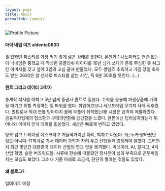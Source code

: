 ```yaml
---
layout: page
title: About
permalink: /about/
---
```


<img src="{{ site.baseurl }}/assets/profile-placeholder.jpg" title="Profile Picture" class="profile">
  
#### 마이 네임 이즈 aldente0630
  
*알 덴테*란 파스타를 가장 먹기 좋게 삶은 상태를 뜻한다. 본인과 1 나노미터도 연관 없는 이 닉네임은 중학교 때 작성한 콩글리쉬 아이디를 10년 넘게 쓰다가 문득 무심한 듯 쉬크한 이미지를 갖고 싶어 3일의 고심 끝에 만들었다. 모두 생일로 추측하고 가끔 당일 축하도 받는 0630은 알 덴테로 파스타를 삶는 시간, 즉 6분 30초를 뜻한다. (...)

#### 퀀트 그리고 데이터 과학자

통계학 석사를 마치고 5년 넘게 증권사 퀀트로 일했다. 수학을 응용해 파생상품에 가격을 매기고 위험 측정하는 일 따위를 했다. 취업하고보니 서브프라임 모기지 사태 직후였다. 퀀트로서 억대 연봉 받아야지 꿈에 부풀어 취직했는데! 시장은 급격히 메말라갔다. 금융투자업계의 협소함과 구태의연함에 갑갑함을 느꼈다. 한편에선 딥러닝이라는게 튀어나와 이미지 인식 대회를 휩쓸었다. 세상은 빠르게 변하고 있었다. 
  
양복 입고 트레이딩 데스크라고 거들먹거리던 자리, 박차고 나왔다. ~~뭐, 누가 알아줬던 것도 아니다.~~ IT회사로 가서 데이터 과학자 자리 두고 신입들과 경쟁하며 일했다. 그러면서 최근 몇년간 대한민국 데이터 산업의 명과 암을 목격했다. 빅데이터, AI, 알파고, 4차 산업 혁명, 숱한 버즈워드들. 시류에 편승해 떠올랐던 장사꾼이 성과 부족으로 곤두박질치는 모습도 보았다. 그러나 거품 아래로 조금씩, 단단히 쌓이는 것들도 있었다.

#### 왜 블로그?

업데이트 예정
  
